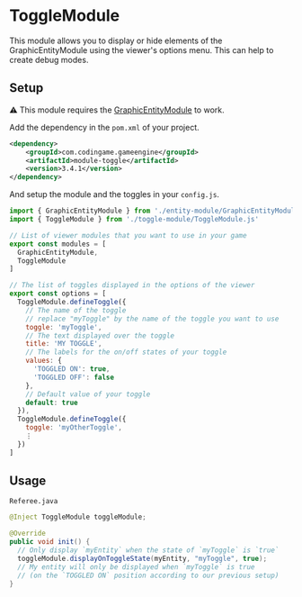 # ToggleModule

This module allows you to display or hide elements of the GraphicEntityModule using the viewer's options menu.
This can help to create debug modes.

## Setup
⚠ This module requires the [GraphicEntityModule](https://github.com/CodinGame/codingame-game-engine/tree/master/engine/modules/entities) to work.

Add the dependency in the `pom.xml` of your project.
```xml
<dependency>
	<groupId>com.codingame.gameengine</groupId>
	<artifactId>module-toggle</artifactId>
	<version>3.4.1</version>
</dependency>
```

And setup the module and the toggles in your `config.js`.

```javascript
import { GraphicEntityModule } from './entity-module/GraphicEntityModule.js'
import { ToggleModule } from './toggle-module/ToggleModule.js'

// List of viewer modules that you want to use in your game
export const modules = [
  GraphicEntityModule,
  ToggleModule
]

// The list of toggles displayed in the options of the viewer
export const options = [
  ToggleModule.defineToggle({
    // The name of the toggle
    // replace "myToggle" by the name of the toggle you want to use
    toggle: 'myToggle',
    // The text displayed over the toggle
    title: 'MY TOGGLE',
    // The labels for the on/off states of your toggle
    values: {
      'TOGGLED ON': true,
      'TOGGLED OFF': false
    },
    // Default value of your toggle
    default: true
  }),
  ToggleModule.defineToggle({
    toggle: 'myOtherToggle',
    ⋮
  })
]
```

## Usage

`Referee.java`
```java
@Inject ToggleModule toggleModule;

@Override
public void init() {
  // Only display `myEntity` when the state of `myToggle` is `true`
  toggleModule.displayOnToggleState(myEntity, "myToggle", true);
  // My entity will only be displayed when `myToggle` is true 
  // (on the `TOGGLED ON` position according to our previous setup)
}
```


